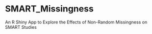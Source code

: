 # SMART_Missingness
An R Shiny App to Explore the Effects of Non-Random Missingness on SMART Studies
